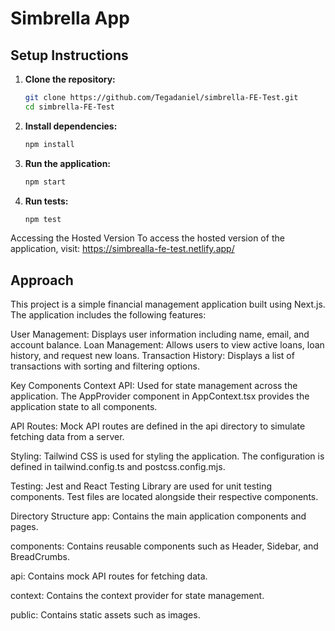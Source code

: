 # Simbrella App

## Setup Instructions

1. **Clone the repository:**

   ```sh
   git clone https://github.com/Tegadaniel/simbrella-FE-Test.git
   cd simbrella-FE-Test
   ```

2. **Install dependencies:**

   ```sh
   npm install
   ```

3. **Run the application:**

   ```sh
   npm start
   ```

4. **Run tests:**
   ```sh
   npm test
   ```

Accessing the Hosted Version
To access the hosted version of the application, visit: https://simbrealla-fe-test.netlify.app/

## Approach

This project is a simple financial management application built using Next.js. The application includes the following features:

User Management: Displays user information including name, email, and account balance.
Loan Management: Allows users to view active loans, loan history, and request new loans.
Transaction History: Displays a list of transactions with sorting and filtering options.

Key Components
Context API: Used for state management across the application. The AppProvider component in AppContext.tsx provides the application state to all components.

API Routes: Mock API routes are defined in the api directory to simulate fetching data from a server.

Styling: Tailwind CSS is used for styling the application. The configuration is defined in tailwind.config.ts and postcss.config.mjs.

Testing: Jest and React Testing Library are used for unit testing components. Test files are located alongside their respective components.

Directory Structure
app: Contains the main application components and pages.

components: Contains reusable components such as Header, Sidebar, and BreadCrumbs.

api: Contains mock API routes for fetching data.

context: Contains the context provider for state management.

public: Contains static assets such as images.
